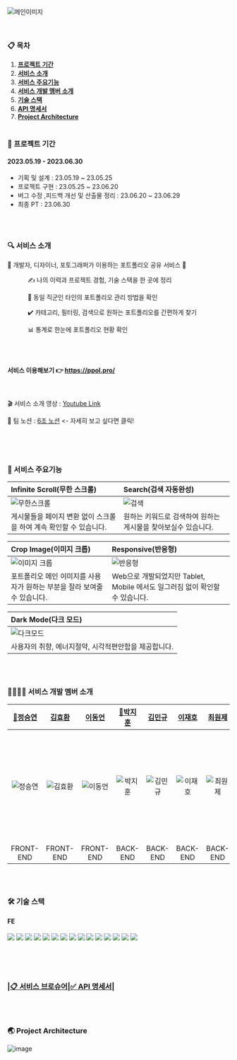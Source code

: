 

![메인이미지](https://github.com/OurPortfolio/FE/assets/108606678/32f89718-f610-4b36-829e-8fc9ea5455a4)


<br />

### 📋 목차

1. [**프로젝트 기간**](#1)
2. [**서비스 소개**](#2)
3. [**서비스 주요기능**](#4)
4. [**서비스 개발 멤버 소개**](#5)
5. [**기술 스택**](#6)
6. [**API 명세서**](#7)
7. [**Project Architecture**](#8)
   <br/>
   <br/>




<div id="1"></div>

### 📅 프로젝트 기간
#### 2023.05.19 - 2023.06.30
- 기획 및 설계 : 23.05.19 ~ 23.05.25
- 프로젝트 구현 : 23.05.25 ~ 23.06.20
- 버그 수정 ,피드백 개선 및 산출물 정리 : 23.06.20 ~ 23.06.29
- 최종 PT : 23.06.30

<br/>
<br/>



<div id="2"></div>

### 🔍 서비스 소개
🌱 개발자, 디자이너, 포토그래퍼가 이용하는 포트폴리오 공유 서비스 🌱

&emsp;&emsp;&emsp; ✍️ 나의 이력과 프로젝트 경험, 기술 스택을 한 곳에 정리

&emsp;&emsp;&emsp; 👀️ 동일 직군인 타인의 포트폴리오 관리 방법을 확인

&emsp;&emsp;&emsp; ✔️️ 카테고리, 필터링, 검색으로 원하는 포트폴리오를 간편하게 찾기

&emsp;&emsp;&emsp; 📊️ 통계로 한눈에 포트폴리오 현황 확인

<br/>
<br/>


#### 서비스 이용해보기 👉 https://ppol.pro/

<br/>

🎬 서비스 소개 영상 : [Youtube Link](https://www.youtube.com/watch?v=ui-9bUsZDSM)

📕 팀 노션 : [6조 노션](https://www.notion.so/POL-f08e011316134cd9976cea479c96a84b) <- 자세히 보고 싶다면 클릭!
<br/>
<br/>




<div id="3"></div>


<br/>
<br/>



<div id="4"></div>

### 📲 서비스 주요기능

| Infinite Scroll(무한 스크롤) | Search(검색 자동완성) |
| :-------- |:------|
|  ![무한스크롤](https://github.com/OurPortfolio/FE/assets/108606678/2f2527d2-6df0-4f39-91d8-e1736c8f6dea)  | ![검색](https://github.com/OurPortfolio/FE/assets/108606678/2ab24f84-10ac-4b95-a6a9-48bae2c0e33f)  | 
| 게시물들을 페이지 변환 없이 스크롤을 하여 계속 확인할 수 있습니다.   | 원하는 키워드로 검색하여 원하는 게시물을 찾아보실수 있습니다.  |

| Crop Image(이미지 크롭) | Responsive(반응형) | 
| :-------- |:------|
| ![이미지 크롭](https://github.com/OurPortfolio/FE/assets/108606678/4e4b5c99-eb3f-4b0d-b7c1-692b392c3288)  | ![반응형](https://github.com/OurPortfolio/FE/assets/108606678/cd2e4f96-a991-44e9-ba18-f7f4c1480f7e) | 
|  포트폴리오 메인 이미지를 사용자가 원하는 부분을 잘라 보여줄수 있습니다.  | Web으로 개발되었지만 Tablet, Mobile 에서도 일그러짐 없이 확인할 수 있습니다.  |

| Dark Mode(다크 모드) |
| :-------- |
|![다크모드](https://github.com/OurPortfolio/FE/assets/108606678/3d274983-acee-4d9b-8455-36035f995f01) | 
| 사용자의 취향, 에너지절약, 시각적편안함을 제공합니다.   |

<br/>
<br/>

<div id="5"></div>

### 👩‍👩‍👧‍👧 서비스 개발 멤버 소개
|             [🚩정승연](https://github.com/xxyeon129)             |             [김효환](https://github.com/HyoHwanKim)              |             [이동언](https://github.com/Undong00)              |              [🚩박지훈](https://github.com/bbakzi)               |              [김민규](https://github.com/kmg0485)              |               [이재호](https://github.com/spainclub)               |              [최원제](https://github.com/co-ze)              |              [최혜민](https://github.com/OurPortfolio/FE/assets/108606678/3d9c3e9d-8245-436b-9da5-fa5fc4e8abae)              |
|:-------------------------------------------------------------:|:-------------------------------------------------------------:|:-------------------------------------------------------------:|:-------------------------------------------------------------:|:------------------------------------------------------------:|:-------------------------------------------------------------:|:-------------------------------------------------------------:|:-------------------------------------------------------------:|
| ![정승연](https://avatars.githubusercontent.com/u/102347529?v=4) | ![김효환](https://avatars.githubusercontent.com/u/108606678?v=4) | ![이동언](https://avatars.githubusercontent.com/u/112850163?v=4) | ![박지훈](https://avatars.githubusercontent.com/u/128371819?v=4) | ![김민규](https://avatars.githubusercontent.com/u/108252926?v=4) | ![이재호](https://avatars.githubusercontent.com/u/125551746?v=4) | ![최원제](https://avatars.githubusercontent.com/u/105447265?v=4) |<img width="250" alt="최혜민" src="https://github.com/OurPortfolio/BE/assets/108252926/60fb3a94-4db0-4002-a6a2-a4f50a529448"> |
|                           FRONT-END                           |                           FRONT-END                           |                           FRONT-END                           |                           BACK-END                            |                           BACK-END                           |                           BACK-END                            |                           BACK-END                            |                           Designer                            |
<br/>
<br/>





<div id="6"></div>

### 🛠 기술 스택

#### FE
<img src="https://img.shields.io/badge/typescript-3178C6?style=for-the-badge&logo=typescript&logoColor=white"/> <img src="https://img.shields.io/badge/react-61DAFB?style=for-the-badge&logo=react&logoColor=white"/> <img src="https://img.shields.io/badge/recoil-0000FF?style=for-the-badge&logo=recoil&logoColor=white"/> <img src="https://img.shields.io/badge/reactquery-FF4154?style=for-the-badge&logo=reactquery&logoColor=white"/> <img src="https://img.shields.io/badge/axios-5A29E4?style=for-the-badge&logo=axios&logoColor=white"/> <img src="https://img.shields.io/badge/styledcomponents-DB7093?style=for-the-badge&logo=styledcomponents&logoColor=white"/> <img src="https://img.shields.io/badge/reactrouter-CA4245?style=for-the-badge&logo=reactrouter&logoColor=white"/> <img src="https://img.shields.io/badge/JWT-Decoder-FF6C37?style=for-the-badge&logoColor=white"/> <img src="https://img.shields.io/badge/react-datepicker-61DAFB?style=for-the-badge&logoColor=white"/> <img src="https://img.shields.io/badge/react-observer-61DAFB?style=for-the-badge&logoColor=white"/> <img src="https://img.shields.io/badge/AmazonS3-569A31?style=for-the-badge&logo=AmazonS3&logoColor=white"/> <img src="https://img.shields.io/badge/CloudFront-527FFF?style=for-the-badge&logoColor=white"/> <img src="https://img.shields.io/badge/AWS Route 53-FF6C37?style=for-the-badge&logoColor=white"> <img src="https://img.shields.io/badge/github-181717?style=for-the-badge&logo=github&logoColor=white"/>  <img src="https://img.shields.io/badge/git-F05032?style=for-the-badge&logo=git&logoColor=white"/> 

<br/>
<br/>
<br/>



<div id="7"></div>

### |[📋 서비스 브로슈어](https://teamsparta.notion.site/POL-6-f6f92f3e7ad5412ab193b929b5c1b9b3)|[✅ API 명세서](https://www.notion.so/API-323ae58c531c455cbdd5409fe63bee3f)|


<br/>
<br/>



<div id="8"></div>

### 🌏 Project Architecture
![image](https://github.com/OurPortfolio/BE/assets/108252926/7e2c6d19-0a10-4b58-b19c-e5335ae057c0)

<br/>
<br/>

<div id="9"></div>

